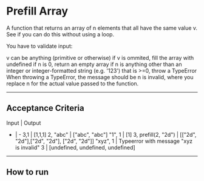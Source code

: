# Prefill Array

A function that returns an array of n elements that all have the same value v. See if you can do this without using a loop.

You have to validate input:

v can be anything (primitive or otherwise)
if v is ommited, fill the array with undefined
if n is 0, return an empty array
if n is anything other than an integer or integer-formatted string (e.g. '123') that is >=0, throw a TypeError
When throwing a TypeError, the message should be n is invalid, where you replace n for the actual value passed to the function.

---

## Acceptance Criteria

Input | Output
- | -
3,1 | [1,1,1]
2, "abc" | ["abc", "abc"]
"1", 1 | [1]
3, prefill(2, "2d") | [["2d", "2d"],["2d", "2d"], ["2d", "2d"]]
"xyz", 1 | Typeerror with message "xyz is invalid"
3 | [undefined, undefined, undefined]
---

## How to run
